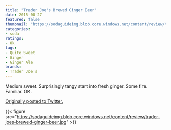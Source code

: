 ```yaml
---
title: "Trader Joe's Brewed Ginger Beer"
date: 2015-08-27
featured: false
thumbnail: "https://sodaguideimg.blob.core.windows.net/content/review/thumbs/trader-joes-brewed-ginger-beer.jpg"
categories:
- soda
ratings:
- Ok
tags:
- Quite Sweet
- Ginger
- Ginger Ale
brands:
- Trader Joe's
---
```


Medium sweet. Surprisingly tangy start into fresh ginger. Some fire. Familiar. OK.

[Originally posted to Twitter.](https://twitter.com/Cavorter/status/637074466565066752)

{{< figure src="https://sodaguideimg.blob.core.windows.net/content/review/trader-joes-brewed-ginger-beer.jpg" >}}
